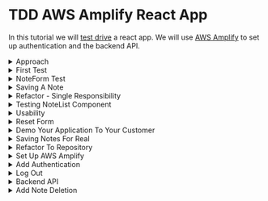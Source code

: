 # TDD AWS Amplify React App

In this tutorial we will [test drive](https://en.wikipedia.org/wiki/Test-driven_development) a react app. We will use [AWS Amplify](https://aws.amazon.com/amplify) to set up authentication and the backend API.

<details>
  <summary>Approach</summary>
 
## Approach
Test driving an application often starts at the bottom of the [testing pyramid](https://martinfowler.com/bliki/TestPyramid.html) in [unit tests](https://en.wikipedia.org/wiki/Unit_testing). Unit tests focus on testing small units of code in isolation. However, this tutorial will start at the top of the pyramid with user interface (UI) testing. This approach is often called [Acceptance Test Driven Development](https://en.wikipedia.org/wiki/Acceptance_test%E2%80%93driven_development) (ATDD).

There are a few benefits of starting at the top of the testing pyramid:

1. Quick Feedback: Demonstrate a working system to the customer faster
1. Customer Focus: Low level code clearly ties to high level customer value
1. System Focus: The architecture evolves and expands on green.
</details>

<details>
  <summary>First Test</summary>

## First Test

### Why: User Story

```
As a team member
I want to capture a note
So that I can refer back to it later
```

### What: User Accceptance Criteria

```
Given that a note exists
When the user enters a new note title and description
Then a list of two notes are displayed
```

### Prerequisites

- [Visual Studio Code](https://code.visualstudio.com/)
- [Node.js](https://nodejs.org)

### Red - Acceptance Test

The user story and acceptance criteria above describe a desired customer outcome. The user acceptance test will link this narrative with a high level how. For this tutorial our first application will be a [web application](https://en.wikipedia.org/wiki/Web_application) in [React](https://reactjs.org). The testing framework we will use to test this will be [Cypress](https://www.cypress.io)

- In a terminal window run `npx create-react-app tdd-amplify-react` to create a new react app
- `cd` into `tdd-amplify-react`
- Run `npm start` to start the new react app
- In a new terminal window run `npm install cypress --save-dev` to install Cypress via [npm](https://www.npmjs.com):
- Configure the base url in the `cypress.json` file

```js
{
    "baseUrl": "http://localhost:3000"
}
```

- Run `npx cypress open` to Open Cypress
- Create a new test called `note.spec.js` under the `cypress\integration\` directory in your project
- Write your first test with intent revealing names.

```js
beforeEach(() => {
  cy.visit("/");
});

describe("Note Capture", () => {
  it("should create a note when name and description provided", () => {
    expect(true).to.equal(true);
  });
});
```

- Click on the `note.spec.js` test in the Cypress test browser. The test should run and should pass (green).
- Replace `expect(true).to.equal(true)` with the following

```js
cy.get("[data-testid=note-name-field]").type("test note");
cy.get("[data-testid=note-description-field]").type("test note description");
cy.get("[data-testid=note-form-submit]").click();

cy.get("[data-testid=test-name-0]").should("have.text", "test note");
cy.get("[data-testid=test-description-0]").should(
  "have.text",
  "test note description"
);
```

- These commands are looking for elements on a webpage that contains a `data-testid` attribute with the value that follows the `=`. We now have a failing acceptance test.

```
Timed out retrying after 4000ms: Expected to find element: [data-testid=note-name-field], but never found it.
```

- Our objective now is to make this test go green (pass) in as few steps as possible. The goal is not to build a perfectly designed application but rather to make this go green and then [refactor](https://en.wikipedia.org/wiki/Code_refactoring) the architecture through small incremental steps.

[Code for this section](https://github.com/pairing4good/tdd-amplify-react/commit/998cf7a3da2af3b30aed14ccea18e6d546e85e61)

### Failing Test

When you ran `npx create-react-app tdd-amplify-react` it created the react app and added a test that renders the `App` [component](https://reactjs.org/docs/thinking-in-react.html#step-1-break-the-ui-into-a-component-hierarchy) and verifies that it has a "learn react" link. This test is lower in the testing pyramid because it doesn't start up the web application. Instead it uses the [React Testing Library](https://testing-library.com) to render the component hierarchy without starting the web application on http://localhost:3000. I would normally never encourage someone to delete a test but since we didn't write this test and we are starting at the top of the testing pyramid, let's just delete `App.test.js` for now.

### Green - Acceptance Test

Before we proceed let's add a script to run cypress into the `package.json` file in the `scripts` section.

```js
"scripts": {
    "start": "react-scripts start",
    "build": "react-scripts build",
    "test": "react-scripts test",
    "eject": "react-scripts eject",
    "cypress:open": "cypress open"
  }
```

- Now you can run `npm run cypress:open` to open cypress

The first step to making this failing test go green is adding an element with one of the `data-testid`'s to the `src/App.js` file.

```js
import "./App.css";

function App() {
  return (
    <div className="App">
      <input data-testid="note-name-field" />
    </div>
  );
}

export default App;
```

- Now the Cypress test fails on the second field

```
Timed out retrying after 4000ms: Expected to find element: [data-testid=note-description-field], but never found it.
```

- Add the next `input` field and rerun the test
- Now the Cypress test fails on the submit button

```
Timed out retrying after 4000ms: Expected to find element: [data-testid=note-form-submit], but never found it.
```

- Add the `button` element with the expected `data-testid`

```js
<input data-testid="note-name-field"/>
<input data-testid="note-description-field"/>
<button data-testid="note-form-submit"/>
```

- Now the Cypress test fails on the missing list of created notes

```
Timed out retrying after 4000ms: Expected to find element: [data-testid=test-name-0], but never found it.
```

In test driven development we do the simplest thing possible to make a test go green. Once it is green then and only then do we go back and refactor it. In this case, the simplest thing that we can do is hard-code the expected values on the screen.

```js
<input data-testid="note-name-field"/>
<input data-testid="note-description-field"/>
<button data-testid="note-form-submit"/>
<p data-testid="test-name-0">test note</p>
```

- Now the Cypresss test fails on the note description

```
Timed out retrying after 4000ms: Expected to find element: [data-testid=test-description-0], but never found it.
```

- Add the final element for `test-description-0`

```js
import "./App.css";

function App() {
  return (
    <div className="App">
      <input data-testid="note-name-field" />
      <input data-testid="note-description-field" />
      <button data-testid="note-form-submit" />
      <p data-testid="test-name-0">test note</p>
      <p data-testid="test-description-0">test note description</p>
    </div>
  );
}

export default App;
```

- While this is far from a useful application, this application can be:
  1. refactored on green
  1. used to get feedback from the customer

[Code for this section](https://github.com/pairing4good/tdd-amplify-react/commit/62108fdcb9f7a1a1f5d76b005f05460a149a6535)

### Refactor - Acceptance Test

> Refactoring is a disciplined technique for restructuring an existing body of code, altering its internal structure without changing its external behavior. - Martin Fowler

The key to refactoring is to not change its "external behavior". In other words, after every change we make the test must remain green.

When I look at the existing application a few things pop out.

- The button needs a name
- The inputs need descriptions

We could just make these changes and this high-level test would not break. But these changes have external impact on how the customer understands and uses this application. Assuming these changes are needed then we must drive them through tests. One "internal structure" change that could help is pulling this form out into a [react component](https://reactjs.org/docs/thinking-in-react.html#step-1-break-the-ui-into-a-component-hierarchy) so that we can drive these changes independently. Eventually `App.js` will have several components:

```js
<div className="App">
  <Header />
  <NoteForm />
  <NoteList />
  <Footer />
</div>
```

So let's pull out a `NoteForm` component.

- Create a new file called `NoteForm.js` in the `src` directory

```js
function NoteForm(props) {
  return <div>//your form goes here</div>;
}

export default NoteForm;
```

- This is a [React functional component](https://reactjs.org/docs/components-and-props.html#function-and-class-components)
- The `export default` is the way to [export](https://developer.mozilla.org/en-US/docs/web/javascript/reference/statements/export) only one object in [ES6](https://en.wikipedia.org/wiki/ECMAScript)

- Copy the form from `App.js` and paste it into the `div` in `NoteForm.js`

```js
<div>
  <input data-testid="note-name-field" />
  <input data-testid="note-description-field" />
  <button data-testid="note-form-submit" />
  <p data-testid="test-name-0">test note</p>
  <p data-testid="test-description-0">test note description</p>
</div>
```

- Replace the form contents in `App.js` with `<NoteForm />` and add an import for the `NoteForm`

```js
import "./App.css";
import NoteForm from "./NoteForm";

function App() {
  return (
    <div className="App">
      <NoteForm />
    </div>
  );
}

export default App;
```

- Rerun you Cypress test and it is green

Congratulations, you've successfully made an internal structural change "without changing its external behavior" (Refactoring).

[Code for this section](https://github.com/pairing4good/tdd-amplify-react/commit/e6e28ce004ba0b29e2b0b7bd13adcc67965c1cfa)

</details>

<details>
  <summary>NoteForm Test</summary>

## NoteForm Test

Now that we have a high-level Cypress test in place, let's move down the testing pyramid into a component test. This test will use the React Testing Library's [render](https://testing-library.com/docs/react-testing-library/cheatsheet/) function to render the `NoteForm` component and assert it's contents.

Before we show this new form to our customer we need to test drive:

- the button's name
- helpful input descriptions

- First create a `test` directory in the `src` directory
- Create a file called `NoteForm.test.js` in the new `test` directory

### Button Test

- In this new test file add a test that will drive the button name

```js
test("should display a create note button", () => {});
```

- The test name should be conversational and intent revealing. It should avoid technical words like "render", "component", and the like. We want a new team member to be able to read this test and understand the customer value. The body of the test will provide the technical HOW but the test name should point to the customer's WHY and WHAT.
- Now we will add a test that renders the component and asserts that the button is labeled "Create Note". For more information on the React Testing Library visit https://testing-library.com/docs

```js
import { render, screen } from "@testing-library/react";
import NoteForm from "../NoteForm";

test("should display a create note button", () => {
  render(<NoteForm />);
  const button = screen.getByTestId("note-form-submit");

  expect(button).toHaveTextContent("Create Note");
});
```

- Run `npm run test` and one test will fail

```
Expected element to have text content:
  Create Note
Received:

```

- In order to make this pass add the expected text content to the button

```js
<button data-testid="note-form-submit">Create Note</button>
```

- The test automatically reruns once the change is saved through jest's [watch](https://jestjs.io/docs/cli) mode.
- **Be sure to always commit on green**. We value working code. `Green Code = Working Code`

[Code for this section](https://github.com/pairing4good/tdd-amplify-react/commit/9fb7f63f4982fa22dc383595e4ac50ad41d02904)

### Name Input Test

- Test drive the label for the name input.

```js
test("should display the name placeholder", () => {
  render(<NoteForm />);
  const input = screen.getByTestId("note-name-field");

  expect(input).toHaveAttribute("placeholder", "Note Name");
});
```

- Make this red test go green

```js
<input data-testid="note-name-field" placeholder="Note Name" />
```

- Commit on Green. And always be looking for ways to refactor your code. Small improvements over time are easier to make than large changes when your code is a mess.

[Code for this section](https://github.com/pairing4good/tdd-amplify-react/commit/b8c8a84a9b70ce70cc2317e09adc15e2f03b8345)

### Description Input Test

- Test drive the label for the description input.

```js
test("should display the description placeholder", () => {
  render(<NoteForm />);
  const input = screen.getByTestId("note-description-field");

  expect(input).toHaveAttribute("placeholder", "Note Description");
});
```

- Make this red test go green

```js
<input data-testid="note-description-field" placeholder="Note Description" />
```

- Commit on Green.

[Code for this section](https://github.com/pairing4good/tdd-amplify-react/commit/0d1712aaf51b52ea20c6c14e5462034dd54a1aa5)

### Refactor

Every test starts with `render(<NoteForm />)`. Let's extract this duplicated set up code and place it in the test setup.

```js
beforeEach(() => {
  render(<NoteForm />);
});

test("should display a create note button", () => {
  const button = screen.getByTestId("note-form-submit");

  expect(button).toHaveTextContent("Create Note");
});
```

- We added a [beforeEach](https://reactjs.org/docs/testing-recipes.html#setup--teardown) set up function.
- Green!
- Commit

[Code for this section](https://github.com/pairing4good/tdd-amplify-react/commit/cb3fe5136eea727e2db9c52b4a4618e09d3cc1dc)

</details>

<details>
  <summary>Saving A Note</summary>

## Saving A Note

While the application could be demoed to the customer their feedback was limited to format, styling and placement. But the customer actually wants to save notes and view them.

### User Acceptance Criteria

```
Given that no notes are entered
When nothing is saved
Then no notes should be listed
```

```
Given that one note exists
When a note is saved
Then two notes should be listed
```

```
Given a note exists
When the application is opened
Then a note is listed
```

These three user acceptance criteria will drive the need to actually save notes. While this can be achieved through component tests, let's add this to our high-level UI test. These tests are often called end-to-end tests because they follow a few paths through the application. These test are at the top of the testing pyramid because they tend to be slower and more brittle than tests lower in the pyramid. This translates into these tests tending to cost more to build, run and maintain. Consequently, we try to limit their number to only a few tests that follow typical paths through the system.

- Let's start with the first acceptance criteria. To achieve this we need to add an initial check, in `note.spec.js`, to verify that no notes are listed prior to entering a note.

```js
it("should create a note when name and description provided", () => {
  cy.get("[data-testid=test-name-0]").should("not.exist");
  cy.get("[data-testid=test-description-0]").should("not.exist");

  cy.get("[data-testid=note-name-field]").type("test note");
  cy.get("[data-testid=note-description-field]").type("test note description");
  cy.get("[data-testid=note-form-submit]").click();

  cy.get("[data-testid=test-name-0]").should("have.text", "test note");
  cy.get("[data-testid=test-description-0]").should(
    "have.text",
    "test note description"
  );
});
```

- Now we have a failing test to drive new functionality

There are a number of ways that we could make this go green but React [State Hooks](https://reactjs.org/docs/hooks-state.html) are one of the simplest ways to achieve this outcome.

- Import the `useState` hook at the top of `App.js`

```js
import React, { useState } from "react";
```

- Initialize an empty list of notes inside the `App` function

```js
function App() {
  const [notes] = useState([]);

  return (
    <div className="App">
      <NoteForm />
    </div>
  );
}
```

- Pass the notes as a property to the `NoteForm` component

```js
return (
  <div className="App">
    <NoteForm notes={notes} />
  </div>
);
```

- Now in `NoteForm.js` use the notes property that was passed to it to list the existing notes

```js
return (
  <div>
    <input data-testid="note-name-field" placeholder="Note Name" />
    <input
      data-testid="note-description-field"
      placeholder="Note Description"
    />
    <button data-testid="note-form-submit">Create Note</button>
    {props.notes.map((note, index) => (
      <div>
        <p data-testid={"test-name-" + index}>{note.name}</p>
        <p data-testid={"test-description-" + index}>{note.description}</p>
      </div>
    ))}
  </div>
);
```

While this satisfied the first acceptance criteria, now the second acceptance criteria fails.

```
expected [data-testid=test-name-0] to have text test note, but the text was ''
```

- In order to save notes you must

1. Save the note name and description form data when each field is changed
1. Save the form data once the `Create Note` button is clicked

- To achieve this we will need to add more state hooks

```js
const [notes, setNotes] = useState([]);
const [formData, setFormData] = useState({ name: "", description: "" });
```

- Now we need to pass these hooks to the `NoteForm` component

```js
<div className="App">
  <NoteForm
    notes={notes}
    formData={formData}
    setFormDataCallback={setFormData}
    setNotesCallback={setNotes}
  />
</div>
```

Using these variables and callback functions can be a bit overwhelming so we will look at each element in the `NoteForm` component one at a time.

- Add an `onChange` attribute to the `note-name-field` element

```js
<input
  data-testid="note-name-field"
  onChange={(e) =>
    props.setFormDataCallback({
      ...props.formData,
      name: e.target.value,
    })
  }
  placeholder="Note Name"
/>
```

- The `onChange` function is called every time the name is changed.

  - The `e` is the event which is used to get the target element which contains the value that the user entered.
  - The [=>](https://developer.mozilla.org/en-US/docs/Web/JavaScript/Reference/Functions/Arrow_functions) is an arrow function expression which is an alternative to a traditional javascript function expression.
  - The rest of the function is a call to the `setFormData` hook that we passed to the `NoteForm` component. If this were not spread across 3 lines it would read more like this `setFormDataCallback({'name': 'some value'})`. Granted there is one more thing happening in this call, the existing form data is being [spread](https://developer.mozilla.org/en-US/docs/Web/JavaScript/Reference/Operators/Spread_syntax) with the `...` syntax. Simply put we are creating a new javascript object by opening and closing with curly braces. Add all of the existing form data prior to the change. And finally add the new `name` value which will overwrite the form data that was spread. There is a lot going on in this small function.

- Add an `onChange` attribute to the `note-description-field` element

```js
<input
  data-testid="note-description-field"
  onChange={(e) =>
    props.setFormDataCallback({
      ...props.formData,
      description: e.target.value,
    })
  }
  placeholder="Note Description"
/>
```

- This is exactly the same as the name `onChange` function with the exception of the targe value's field name `'description'`.

- Add an `onClick` attribute to the `note-form-submit` element

```js
<button
  data-testid="note-form-submit"
  onClick={() => props.setNotesCallback([...props.notes, props.formData])}
>
  Create Note
</button>
```

- The `onClick` function is called every time the `Create Note` button is clicked
  - The `setNotesCallback` callback is called with a new [array](https://developer.mozilla.org/en-US/docs/Web/JavaScript/Reference/Global_Objects/Array) that contains all of the existing notes pulse the note that we just entered.
- Rerun the Cypress test and it is Green.

- However if you run `npm run test` the non-UI tests are failing.

```
TypeError: Cannot read property 'map' of undefined
```

- The `NoteForm.test.js` component test does not pass any parameters to the component so the `props.notes` is [undefined](https://developer.mozilla.org/en-US/docs/Web/JavaScript/Reference/Global_Objects/undefined). In order to fix this test we must pass an array of `notes` to the `NoteForm` component.

```js
beforeEach(() => {
  render(<NoteForm notes={[]} />);
});
```

- The simplest thing that you can do is pass an empty array to `NoteForm`. And the tests pass.

- All of our tests are Green!
- Don't forget to commit your changes

[Code for this section](https://github.com/pairing4good/tdd-amplify-react/commit/b9b6171a1ec15809d389d925ecc37aab629bcb1d)

</details>

<details>
  <summary>Refactor - Single Responsibility</summary>

## Refactor - Single Responsibility

> The Single Responsibility Principle (SRP) states that each software module should have one and only one reason to change. - Robert C. Martin

Now it's clear that the `NoteForm` component has more than one responsibility:

```js
function NoteForm(props) {
  return (
    <div>
      // 1. Note Creation
      <input
        data-testid="note-name-field"
        onChange={(e) =>
          props.setFormDataCallback({
            ...props.formData,
            name: e.target.value,
          })
        }
        placeholder="Note Name"
      />
      <input
        data-testid="note-description-field"
        onChange={(e) =>
          props.setFormDataCallback({
            ...props.formData,
            description: e.target.value,
          })
        }
        placeholder="Note Description"
      />
      <button
        data-testid="note-form-submit"
        onClick={() => props.setNotesCallback([...props.notes, props.formData])}
      >
        Create Note
      </button>
      // 2. Note Listing
      {props.notes.map((note, index) => (
        <div>
          <p data-testid={"test-name-" + index}>{note.name}</p>
          <p data-testid={"test-description-" + index}>{note.description}</p>
        </div>
      ))}
    </div>
  );
}
```

If you go up to the `App` component the call to the `NoteForm` component takes 4 arguments. This is a [smell](https://en.wikipedia.org/wiki/Code_smell) pointing to the fact that this component is doing too many things.

```js
<NoteForm
  notes={notes}
  formData={formData}
  setFormDataCallback={setFormData}
  setNotesCallback={setNotes}
/>
```

> Functions should have a small number of arguments. No argument is best, followed by one, two, and three. More than three is very questionable and should be avoided with prejudice. - Robert C. Martin

While components don't look like functions when they are called but they are. React uses [JSX](https://reactjs.org/docs/introducing-jsx.html) which is interpreted into functions.

### Note List Component

Let's pull out a `NoteList.js` component in order to separate these responsibilities.

- Create a new file called `NoteList.js` under the `src` directory.

```js
function NoteList(props) {

  return (

  );
}

export default NoteList;
```

- Cut the JSX that lists notes in the `NoteForm` component and paste the in the new component.

```js
function NoteList(props) {
  return (
    <div>
      {props.notes.map((note, index) => (
        <div>
          <p data-testid={"test-name-" + index}>{note.name}</p>
          <p data-testid={"test-description-" + index}>{note.description}</p>
        </div>
      ))}
    </div>
  );
}

export default NoteList;
```

- Now instead of adding the `NoteList` component back into the `NoteForm` component, bring it up a level and place it in the `App` component. This prevents unnecessary [coupling](<https://en.wikipedia.org/wiki/Coupling_(computer_programming)>) between the `NoteForm` component and the `NoteList` component.

```js
import "./App.css";
import NoteForm from "./NoteForm";
import React, { useState } from "react";
import NoteList from "./NoteList";

function App() {
  const [notes, setNotes] = useState([]);
  const [formData, setFormData] = useState({ name: "", description: "" });

  return (
    <div className="App">
      <NoteForm
        notes={notes}
        formData={formData}
        setFormDataCallback={setFormData}
        setNotesCallback={setNotes}
      />
      <NoteList notes={notes} />
    </div>
  );
}

export default App;
```

- Run all of your tests including Cypress.
- It's Green!

[Code for this section](https://github.com/pairing4good/tdd-amplify-react/commit/8f8f00cb21ae991a253454a78a6043d38a91adfc)

</details>

<details>
  <summary>Testing NoteList Component</summary>

## Testing NoteList Component

As we refactor we need to remember what level of testing we have written within the testing pyramid. While we have a few far reaching tests at the top of the pyramid, don't think that they adequately test the behavior of each component. The bottom of the testing pyramid is wide because it provides broad test coverage.

Now that `NoteList` is broken out into its own focused component it will be much easier to test.

- Create a new `NoteList.test.js` under the `src/test/` directory.

### Test No Notes

- Write a test that verifies that no notes are rendered when no notes are provided

```js
import { render, screen, getByTestId } from "@testing-library/react";
import NoteList from "../NoteList";

test("should display nothing when no notes are provided", () => {
  render(<NoteList notes={[]} />);
  const firstNoteName = screen.queryByTestId("test-name-0");

  expect(firstNoteName).toBeNull();
});
```

- Write a test that verifies that one note is rendered

```js
test("should display one note when one notes is provided", () => {
  const note = { name: "test name", description: "test description" };
  render(<NoteList notes={[note]} />);

  const firstNoteName = screen.queryByTestId("test-name-0");
  expect(firstNoteName).toHaveTextContent("test name");

  const firstNoteDescription = screen.queryByTestId("test-description-0");
  expect(firstNoteDescription).toHaveTextContent("test description");
});
```

- Write a test that verifies that multiple notes are rendered

```js
test("should display one note when one notes is provided", () => {
  const firstNote = { name: "test name 1", description: "test description 1" };
  const secondNote = { name: "test name 1", description: "test description 1" };
  render(<NoteList notes={[firstNote, secondNote]} />);

  const firstNoteName = screen.queryByTestId("test-name-0");
  expect(firstNoteName).toHaveTextContent("test name");

  const firstNoteDescription = screen.queryByTestId("test-description-0");
  expect(firstNoteDescription).toHaveTextContent("test description");

  const secondNoteName = screen.queryByTestId("test-name-1");
  expect(secondNoteName).toHaveTextContent("test name");

  const secondNoteDescription = screen.queryByTestId("test-description-1");
  expect(secondNoteDescription).toHaveTextContent("test description");
});
```

- Write a test that verifies an exception is thrown when a list is not provided.

This may seem unnecessary but it's important to test negative cases too. Tests not ony provide accountability and quick feedback loops for the [application under test](https://en.wikipedia.org/wiki/System_under_test) but it also provides [living documentation](https://en.wikipedia.org/wiki/Living_document) for new and existing team members.

```js
test("should throw an exception the note array is undefined", () => {
  expect(() => {
    render(<NoteList />);
  }).toThrowError();
});
```

- All of your non-UI tests are Green.
- Don't forget to rerun your Cypress tests. Green!
- Commit on Green.

[Code for this section](https://github.com/pairing4good/tdd-amplify-react/commit/8905e6d1e7c40c4ccc912f14bdca83fc19b68b73)

</details>

<details>
  <summary>Usability</summary>

## Usability

Customers rarely ask explicitly for a usable product. In this application rich world that we live in it's assumed that applications will be delivered with common sense usability baked-in. When I look at the application as it stands, a few things pop out at me.

1. Header - there's no heading telling you what this application does
1. Form Validation - there's no form field validation
1. Reset Form - after a note is created the form fields are not reset

### Header

- Create a new file `Header.js` in the `src` directory

```js
function Header() {

  return (

  );
}

export
```

- Let's test drive this component
- Create a new file `Header.test.js` in the `src/test` directory

```js
import { render, screen } from "@testing-library/react";
import Header from "../Header";

test("should display header", () => {
  render(<Header />);
  const heading = screen.getByRole("heading", { level: 1 });
  expect(heading).toHaveTextContent("My Notes App");
});
```

- We have a failing test.
- Let's make it pass

```js
function Header() {
  return <h1>My Notes App</h1>;
}

export default Header;
```

- It's Green!
- Commit your code!

[Code for this section](https://github.com/pairing4good/tdd-amplify-react/commit/4f4defe7251bc2274b1a348a3c68c3efdb640ceb)

### Hook Up Header

Even though the component is test driven and ready to be used, we have not used it yet outside the test. Let's drive this change through the Cypress test.

- Add a test that asserts the header

```js
it("should have header", () => {
  cy.get("h1").should("have.text", "My Notes App");
});
```

- It fails
- Add the component to the `App` component

```js
return (
  <div className="App">
    <Header />
    <NoteForm
      notes={notes}
      formData={formData}
      setFormDataCallback={setFormData}
      setNotesCallback={setNotes}
    />
    <NoteList notes={notes} />
  </div>
);
```

- It's Green!
- Commit!

You will notice that in the TDD testing cycle we commit very small bits of working code. We commit all the time. While this may seem like overkill, here are some benefits.

1. Our commit messages tell a focused, step-by-step story that explains why we made each change.
1. We are preserving working code. ["Working software is the primary measure of progress."](https://agilemanifesto.org/principles.html)
1. We can [revert](<https://en.wikipedia.org/wiki/Reversion_(software_development)>) our changes back to a know working state without loosing very many changes.

This last benefit is worth expounding upon. The TDD testing cycle keeps us laser focused on writing small pieces of working functionality. In fact the [3 Laws of TDD](http://blog.cleancoder.com/uncle-bob/2014/12/17/TheCyclesOfTDD.html) prevent us from writing more code than is necessary to satisfy a focused test.

#### Three Laws of TDD

1. You must write a failing test before you write any production code.
1. You must not write more of a test than is sufficient to fail, or fail to compile.
1. You must not write more production code than is sufficient to make the currently failing test pass.

These tight feedback loops help software developers avoid going down rabbit holes that lead to [over-engineering](https://en.wikipedia.org/wiki/Overengineering).

[Code for this section](https://github.com/pairing4good/tdd-amplify-react/commit/098c4aa47c4c7c8dd85936288f22afa57eb94da9)

### Form Validation

Let's assume that the note name and description are both required fields. While you want the customer driving decisions about your product, one way to gather customer feedback is to launch and learn. As software developers we must be obsessed with our customers. Set up a regular cadence to meet with your customers and demonstrate a working application. Make space for them to let you know what they think.

In order to test drive validation we need to determine where in the testing pyramid to write this test. Remember that the highest-level tests are slow and expensive, so limit these tests between 3 to 5 tests that walk through the most common user experiences. In order to adequately test all of the combinations of good and bad fields this is not well suited for UI testing.

#### Name and Description Blank

- Add a test to `NoteForm.test.js`

```js
const setNotesCallback = jest.fn();
const formData = {name: '', description: ''}

beforeEach(() => {
    render(<NoteForm notes={[]}
            setNotesCallback={setNotesCallback}
            formData={formData}/>)
});

...

test('should require name and description', () => {
    const button = screen.getByTestId('note-form-submit');

    fireEvent.click(button)

    expect(setNotesCallback.mock.calls.length).toBe(0);
});
```

- This test checks to see if the jest [mock function](https://jestjs.io/docs/mock-functions) was called. In this test the note's name and description are blank so a new note should not be created and added to the list of notes.
- We have a failing test.

```js
function NoteForm(props) {
  function createNote() {
    if (!props.formData.name || !props.formData.description) return;
    props.setNotesCallback([...props.notes, props.formData]);
  }

  return (
    <div>
      ...
      <button data-testid="note-form-submit" onClick={createNote}>
        Create Note
      </button>
    </div>
  );
}
```

- Green!
- Rerun you Cypress tests.
- Commit!

[Code for this section](https://github.com/pairing4good/tdd-amplify-react/commit/d1e426596870c78f083c057ef88a7f50f5c6787b)

#### Name And Description Required

```js
test("should require name when description provided", () => {
  formData.description = "test description";
  formData.name = "";

  const button = screen.getByTestId("note-form-submit");

  fireEvent.click(button);

  expect(setNotesCallback.mock.calls.length).toBe(0);
});

test("should require description when name provided", () => {
  formData.description = "";
  formData.name = "test name";

  const button = screen.getByTestId("note-form-submit");

  fireEvent.click(button);

  expect(setNotesCallback.mock.calls.length).toBe(0);
});

test("should add a new note when name and description are provided", () => {
  formData.description = "test description";
  formData.name = "test name";

  const button = screen.getByTestId("note-form-submit");

  fireEvent.click(button);

  expect(setNotesCallback.mock.calls.length).toBe(1);
});
```

- All of these tests go green with no additional production code changes.
- Rerun you Cypress tests.
- Commit!

[Code for this section](https://github.com/pairing4good/tdd-amplify-react/commit/959bafeba3080065bbaa161825d1371b739a3973)

</details>

<details>
  <summary>Reset Form</summary>

## Reset Form

One a note is saved the name and description fields should be reset to empty strings.

- Add a test to `NoteForm.test.js`

```js
test("should add a new note when name and description are provided", () => {
  formData.name = "test name";
  formData.description = "test description";

  const button = screen.getByTestId("note-form-submit");

  fireEvent.click(button);

  expect(formData.name).toBe("");
  expect(formData.description).toBe("");
});
```

- Make this failing test go Green

```js
function createNote() {
  if (!props.formData.name || !props.formData.description) return;
  props.setNotesCallback([...props.notes, props.formData]);
  props.formData.name = "";
  props.formData.description = "";
}
```

- Green
- Run the Cypress tests and it's **Red**.

What happened? Well while this approach worked for a lower level component test it does not work when React is managing its own [state](https://reactjs.org/docs/state-and-lifecycle.html). React clearly states that you should [not modify state directly](https://reactjs.org/docs/state-and-lifecycle.html#do-not-modify-state-directly). Instead you should use the [setState](https://reactjs.org/docs/hooks-state.html) callback hook.

- Let's update the test to use the `setFormDataCallback` callback.

```js
test("should add a new note when name and description are provided", () => {
  formData.name = "test name";
  formData.description = "test description";

  const button = screen.getByTestId("note-form-submit");

  fireEvent.click(button);

  expect(setFormDataCallback).toHaveBeenCalledWith({
    name: "",
    description: "",
  });
});
```

- This red test drives these code changes

```js
function createNote() {
  if (!props.formData.name || !props.formData.description) return;
  props.setNotesCallback([...props.notes, props.formData]);
  props.setFormDataCallback({ name: "", description: "" });
}
```

- Green!
- Cypress test is now Green!
- Commit

[Code for this section](https://github.com/pairing4good/tdd-amplify-react/commit/22b3132d0c71117111d82afc6f30f41d5ce93c00)

</details>

<details>
  <summary>Demo Your Application To Your Customer</summary>

## Demo Your Application To Your Customer

Be sure to start up your application and walk through it with your customers. When I was doing this I noticed that the form is not resetting after a note is created. This is very annoying. In order to test drive this behavior I will add two additional assertions to the end of the UI test to verify that the form is reset.

```js
describe("Note Capture", () => {
  it("should create a note when name and description provided", () => {
    cy.get("[data-testid=test-name-0]").should("not.exist");
    cy.get("[data-testid=test-description-0]").should("not.exist");

    cy.get("[data-testid=note-name-field]").type("test note");
    cy.get("[data-testid=note-description-field]").type(
      "test note description"
    );
    cy.get("[data-testid=note-form-submit]").click();

    cy.get("[data-testid=note-name-field]").should("have.value", "");
    cy.get("[data-testid=note-description-field]").should("have.value", "");

    cy.get("[data-testid=test-name-0]").should("have.text", "test note");
    cy.get("[data-testid=test-description-0]").should(
      "have.text",
      "test note description"
    );
  });
});
```

- This test now fails with

```
get [data-testid=note-name-field]
assert expected <input> to have value '', but the value was test note
```

- To make this pass we need to connect the name and description fields to the form data in `NoteForm.js`

```js
<input data-testid="note-name-field"
    onChange={e => props.setFormDataCallback({
        ...props.formData,
        'name': e.target.value}
    )}
    value={props.formData.name}
    placeholder="Note Name"/>
<input data-testid="note-description-field"
    onChange={e => props.setFormDataCallback({
        ...props.formData,
        'description': e.target.value}
    )}
    value={props.formData.description}
    placeholder="Note Description"/>
```

- Green! Commit!

[Code for this section](https://github.com/pairing4good/tdd-amplify-react/commit/dd2d3f0ef360e5b9a587cfab95ee61b666e6be0f)

</details>

<details>
  <summary>Saving Notes For Real</summary>

## Saving Notes For Real

React creates a [single page web application](https://en.wikipedia.org/wiki/Single-page_application). This means that the React state does not [persist](<https://en.wikipedia.org/wiki/Persistence_(computer_science)>) beyond a web page refresh. In other words, if you refresh your browser page you will loose all of notes you created.

Since Cypress tests the application in a browser, this is most logical place to test this user expectation.

```js
it("should load previously saved notes on browser refresh", () => {
  cy.reload();

  cy.get("[data-testid=test-name-0]").should("have.text", "test note");
  cy.get("[data-testid=test-description-0]").should(
    "have.text",
    "test note description"
  );
});
```

- We now have a failing test. In order to save notes between page reloads we will use [localforage](https://www.npmjs.com/package/localforage).

- Run `npm install localforage`
- Add a callback function to `App.js` that will lookup up notes that are saved in `localforage`

```js
function fetchNotesCallback() {
  localForage.getItem("notes").then(function (value) {
    if (value) setNotes(value);
    else setNotes([]);
  });
}
```

- The `if` check determines if there are any notes in `localforage` and sets the `notes` accordingly.

- Add a callback function to `App.js` that will save newly created notes to `localforage`

```js
function createNote() {
  const updatedNoteList = [...notes, formData];
  setNotes(updatedNoteList);
  localForage.setItem("notes", updatedNoteList);
}
```

- Update the `NoteForm` component in `App.js` to take the new `createNote` callback function instead of the `setNotes` hook.

```js
<NoteForm notes={notes}
  formData={formData}
  setFormDataCallback={setFormData}
  createNoteCallback={createNote}/>
<NoteList notes={notes}/>
```

- Update the `NoteForm.test.js` to use the renamed parameter.

```js
const createNoteCallback = jest.fn();
const setFormDataCallback = jest.fn();
const formData = {name: '', description: ''}

beforeEach(() => {
    render(<NoteForm notes={[]}
            createNoteCallback={createNoteCallback}
            setFormDataCallback={setFormDataCallback}
            formData={formData}/>)
});

...

test('should require name and description', () => {
  ...
  expect(createNoteCallback.mock.calls.length).toBe(0);
});

test('should require name when description provided', () => {
    ...
    expect(createNoteCallback.mock.calls.length).toBe(0);
});

test('should require description when name provided', () => {
    ...
    expect(createNoteCallback.mock.calls.length).toBe(0);
});

test('should add a new note when name and description are provided', () => {
    ...
    expect(createNoteCallback.mock.calls.length).toBe(1);
});
```

- To load the saved notes when the application is loaded add the [useEffect](https://reactjs.org/docs/hooks-effect.html#example-using-hooks) hook and call the `fetchNotesCallback` in `App.js`.

```js
useEffect(() => {
  fetchNotesCallback();
}, []);
```

- Update `NoteForm.js` to use the new `createNoteCallback` parameter.

```js
function createNote() {
  if (!props.formData.name || !props.formData.description) return;
  props.createNoteCallback();
  props.setFormDataCallback({ name: "", description: "" });
}
```

- Lastly make sure you clean up the persisted notes after the Cypress test is run.

```js
after(() => {
  localForage.clear().then(() => {});
});
```

- All the tests are Green
- Commit

[Code for this section](https://github.com/pairing4good/tdd-amplify-react/commit/c73f6db0c02c4b6c12b1397b008d232ede492a98)

</details>

<details>
  <summary>Refactor To Repository</summary>

## Refactor To Repository

The `App` component now has two concerns. React [state management](https://en.wikipedia.org/wiki/State_management) and persistence. State management is concerned with frontend values where persistence is a backend concern. Persistence and data access concerns are often extracted into a [repository](https://makingloops.com/why-should-you-use-the-repository-pattern).

- Create a `NoteRepository.js` file in the `src` directory.
- Move all the `localForage` calls to this new file.

```js
import localForage from "localforage";

export async function findAll() {
  return await localForage.getItem("notes");
}

export async function save(note) {
  const notes = await localForage.getItem("notes");
  if (notes) await localForage.setItem("notes", [...notes, note]);
  else await localForage.setItem("notes", [note]);
}
```

- Update `App.js` to use the new `NoteRepository` functions

```js
async function fetchNotesCallback() {
  const notes = await findAll();
  if (notes) setNotes(notes);
  else setNotes([]);
}

async function createNote() {
  const updatedNoteList = [...notes, formData];
  setNotes(updatedNoteList);
  await save(formData);
}
```

- Run all of the tests.
- Green
- Commit

[Code for this section](https://github.com/pairing4good/tdd-amplify-react/commit/b43be5c13819b7f429ac6efb67193e4447639e0b)

</details>

<details>
  <summary>Set Up AWS Amplify</summary>

## Set Up AWS Amplify

We now have a fully functioning task creation application. When we showed this to our customer they provided quite a bit of feedback. They would like:

- to secure this application with a user login
- notes to show up on their mobile phone browser too

While `localForage` provided a quick way to save notes and get valuable customer feedback it is not designed for securing applications or cross-device persistence. [Amazon Web Services](https://aws.amazon.com) does provide services that solve both of these [use cases](https://en.wikipedia.org/wiki/Use_case) and positions our React app for additional possibilities like [notifications](https://aws.amazon.com/sns), backend processing, storing note attachments, and much more. [AWS Amplify](https://aws.amazon.com/amplify) provides a set of tools that significantly simplify connection web and mobile applications to an AWS backend.

- Install the [Install the Amplify CLI](https://docs.amplify.aws/cli/start/install)
- Run `amplify init` at the root of the project

```
Project information
| Name: tddamplifyreact
| Environment: dev
| Default editor: Visual Studio Code
| App type: javascript
| Javascript framework: react
| Source Directory Path: src
| Distribution Directory Path: build
| Build Command: npm run-script build
| Start Command: npm run-script start

Select the authentication method you want to use: AWS profile
Please choose the profile you want to use: default
```

- This command created the following files in your project
  - `amplify/` - This directory contains Amplify configuration files.
  - `src/aws-exports.js` - This is file is ignored in [.gitignore](https://git-scm.com/docs/gitignore) and will not be committed to git or pushed up to GitHub. This file will contain AWS credentials and information that should not be shared publicly.
- This command created the following resources on AWS
  - UnauthRole AWS::IAM::Role
  - AuthRole AWS::IAM::Role
  - DeploymentBucket AWS::S3::Bucket
  - amplify-tddamplifyreact-dev-12345

[Code for this section](https://github.com/pairing4good/tdd-amplify-react/commit/67a864c2e51f26aaa95d50abd83510e6c2b52b6c)

</details>

<details>
  <summary>Add Authentication</summary>

## Add Authentication
- Run `npm install aws-amplify @aws-amplify/ui-react`
- Run `amplify add auth` at the root of your project
```
Do you want to use the default authentication and security configuration? Default configuration
How do you want users to be able to sign in? Username
Do you want to configure advanced settings? No, I am done.
```

- Run `amplify push --y`

- This command created the following resources on AWS
  - UpdateRolesWithIDPFunctionRole AWS::IAM::Role
  - SNSRole AWS::IAM::Role
  - UserPool AWS::Cognito::UserPool
  - UserPoolClientWeb AWS::Cognito::UserPoolClient
  - UserPoolClient AWS::Cognito::UserPoolClient
  - UserPoolClientRole AWS::IAM::Role
  - UserPoolClientLambda AWS::Lambda::Function
  - UserPoolClientLambdaPolicy AWS::IAM::Policy
  - UserPoolClientLogPolicy AWS::IAM::Policy
  - UserPoolClientInputs Custom::LambdaCallout
  - IdentityPool AWS::Cognito::IdentityPool
  - IdentityPoolRoleMap AWS::Cognito::IdentityPoolRoleAttachment
  - amplify-tddamplifyreact-dev-12345-authtddamplifyreactxx123x12-1XXXXX1XXX1XX
  - authtddamplifyreactxx123x12 AWS::CloudFormation::Stack
  - UpdateRolesWithIDPFunction AWS::Lambda::Function
  - UpdateRolesWithIDPFunctionOutputs Custom::LambdaCallout
  - amplify-tddamplifyreact-dev-12345 AWS::CloudFormation::Stack

- Add the following just under the imports in the `src/index.js` file
```js
import Amplify from 'aws-amplify';
import config from './aws-exports';

Amplify.configure(config);
```
- Add `import { withAuthenticator } from '@aws-amplify/ui-react'` to the `App` component
- Replace `export default App;` at the bottom of `App.js` with `export default withAuthenticator(App)`
- Run `npm start`

- Open http://localhost:3000
- Click the `Create account` link
- Create and Verify your new account
- Login to your App

- Run all your tests
- While the non-UI tests pass, the Cypress tests are **Red**.

### Cypress Login
The Cypress tests now need to log in to the notes app.

- Run `npm install cypress-localstorage-commands`
- Add the following to the bottom of the `cypress/support/commands.js` file
```js
const Auth = require ( "aws-amplify" ).Auth;
import "cypress-localstorage-commands"; 
const username = Cypress.env("username"); 
const password = Cypress.env("password"); 
const userPoolId = Cypress.env("userPoolId"); 
const clientId = Cypress.env ("clientId");

const awsconfig = { 
  aws_user_pools_id: userPoolId, 
  aws_user_pools_web_client_id: clientId, 
}; 
Auth. configure (awsconfig) ;

Cypress.Commands.add("signIn", () => {

    cy.then(() => Auth.signIn(username, password)).then((cognitoUser) => {
      const idToken = cognitoUser.signInUserSession.idToken.jwtToken;
      const accessToken = cognitoUser.signInUserSession.accessToken.jwtToken;
  
      const makeKey = (name) => `CognitoIdentityServiceProvider
        .${cognitoUser.pool.clientId}
        .${cognitoUser.username}.${name}`;
  
      cy.setLocalStorage(makeKey("accessToken"), accessToken);
      cy.setLocalStorage(makeKey("idToken"), idToken);
      cy.setLocalStorage(
        `CognitoIdentityServiceProvider.${cognitoUser.pool.clientId}.LastAuthUser`,
        cognitoUser.username
      );
    });
    cy.saveLocalStorage();
  });
```

- Create a new file at the root of your project named `cypress.env.json` with the following content
```json
{ 
    "username": "[Login username you just created]", 
    "password": "[Login password you just created]", 
    "userPoolId": "[The `aws_user_pools_id` value found in your `src/aws-exports.js`]", 
    "clientId": "[The `aws_user_pools_web_client_id` value found in your `src/aws-exports.js`]" 
}
```

- Add the `cypress.env.json` to `.gitignore` so that it will not be committed and pushed to GitHub
```
#amplify
amplify/\#current-cloud-backend
...
amplifyconfiguration.dart
amplify-build-config.json
amplify-gradle-config.json
amplifytools.xcconfig
.secret-*
cypress.env.json
```

- Add the following set ups and tear downs to `cypress/integration/note.spec.js`
```js
before(() => {
  cy.signIn();
});

after(() => {
  cy.clearLocalStorageSnapshot();
  cy.clearLocalStorage();
  localForage.clear();
});

beforeEach(() => {
  cy.restoreLocalStorage();
  cy.visit('/');
});

afterEach(() => {
  cy.saveLocalStorage();
});
```

- Rerun all of your test.
- Green!
- Commit

[Code for this section](https://github.com/pairing4good/tdd-amplify-react/commit/61a8a7ea79fe6c044379213669253eae01ae14cc)

</details>

<details>
  <summary>Log Out</summary>

## Log Out
While users can now log into the notes application they can not log back out.

- Add a Cypress test that will drive the production code changes
```js
it('should have an option to sign out', () => {
    cy.get('[data-testid=sign-out] > .hydrated').click()
    cy.get('amplify-auth-container.hydrated > .hydrated').should('exist')
})
```

- Create a new component called `Footer.js` in the `src` directory
```js
import { AmplifySignOut } from '@aws-amplify/ui-react';

function Footer() {
    return (
      <div data-testid="sign-out">
        <AmplifySignOut/>
      </div>
    );
  }
  
export default Footer;
```

- Add the new `Footer` component to the `App` component
```js
<div className="App">
  <Header />
  <NoteForm notes={notes}  
    formData={formData} 
    setFormDataCallback={setFormData} 
    createNoteCallback={createNote}/>
  <NoteList notes={notes}/>
  <Footer />
</div>
```
- Run all the tests
- Green!
- Commit

[Code for this section](https://github.com/pairing4good/tdd-amplify-react/commit/22f23e1bc263d175dc699450e136a58e341b8fa2)

</details>

<details>
  <summary>Backend API</summary>

## Backend API
Now that we have user authentication hooked up we need to add the ability for customer to get their "notes to show up on their mobile phone browser too".  This means that we can not use local storage on the user's computer anymore.  Instead we need to build backend [API](https://en.wikipedia.org/wiki/API) that will store notes independently from the frontend code.

- Run `amplify add api` at the root of your project
```
Please select from one of the below mentioned services: GraphQL
Provide API name: tddamplifyreact
Choose the default authorization type for the API API key
Enter a description for the API key: notes-api-key
After how many days from now the API key should expire (1-365): 7
Do you want to configure advanced settings for the GraphQL API No, I am done.
Do you have an annotated GraphQL schema? No
Choose a schema template: Single object with fields (e.g., “Todo” with ID, name, description)
Do you want to edit the schema now? Yes
```
- [GraphQL](https://graphql.org/) is an alternative to [REST](Representational state transfer).  GraphQL APIs are more flexible than REST APIs.
- This command created
  - `amplify/backend/api/`
  - `amplify/backend/backend-config.json`

- Run `amplify push --y`

- This command created/updated the following resources on AWS
  - authtddamplifyreact05a4d123 AWS::CloudFormation::Stack
  - GraphQLAPI AWS::AppSync::GraphQLApi
  - GraphQLAPIKey AWS::AppSync::ApiKey
  - GraphQLSchema AWS::AppSync::GraphQLSchema
  - NoteIAMRole AWS::IAM::Role
  - NoteDataSource AWS::AppSync::DataSource
  - ListNoteResolver AWS::AppSync::Resolver
  - CreateNoteResolver AWS::AppSync::Resolver
  - UpdateNoteResolver AWS::AppSync::Resolver
  - DeleteNoteResolver AWS::AppSync::Resolver
  - GetNoteResolver AWS::AppSync::Resolver
  - NoteTable AWS::DynamoDB::Table
  - amplify-tddamplifyreact-dev-121349-apitddamplifyreact-Z2AW8DQHJ787-Note-1FT5A8I4PYJH1 AWS::CloudFormation::Stack
  - Note AWS::CloudFormation::Stack
  - amplify-tddamplifyreact-dev-151647-apitddamplifyreact-Z2AW8DQHJ787-CustomResourcesjson-GB5TRK4AKZAU AWS::CloudFormation::Stack
  - CustomResourcesjson AWS::CloudFormation::Stack
  - amplify-tddamplifyreact-dev-151647-apitddamplifyreact-Z2AW8DQHJ787 AWS::CloudFormation::Stack
  - apitddamplifyreact AWS::CloudFormation::Stack
  - authtddamplifyreact03a1d234 AWS::CloudFormation::Stack
  - amplify-tddamplifyreact-dev-121349 AWS::CloudFormation::Stack

### Cut Over Repository To Use GraphQL
Now that we have a GraphQL API that is storing our notes in a [DynamoDB](https://aws.amazon.com/dynamodb) table we can replace `localforage` calls with GraphQL API calls.

- Replace `localforage` calls in the `NoteRepository` with GraphQL API calls
```js
import { API } from 'aws-amplify';
import { listNotes } from './graphql/queries';
import { createNote as createNoteMutation} from './graphql/mutations';

export async function findAll(){
    const apiData = await API.graphql({ query: listNotes });
    return apiData.data.listNotes.items;
};

export async function save(note){
    const apiData = await API.graphql({ query: createNoteMutation, variables: { input: note } });
    return apiData.data.createNote;
}
```

- We do need to call save first in the `createNote` callback function in the `App` component because when GraphQL saves a note it generates a unique `ID` that we want to have access to in our `note` array.
```js
async function createNote() {
  const newNote = await save(formData);
  const updatedNoteList = [ ...notes, newNote ];
  setNotes(updatedNoteList); 
}
```

- The final place that we need to remove `localforage` is in the `note.spec.js` Cypress test.  GraphQL does not provide an equivalent API endpoint to delete all of the notes so we will not be able to simply replace the `localforage.clear()` function call with a GraphQL one.  In a separate commit we will added the ability to delete notes by `ID` through the UI.  This is a [mutation](https://graphql.org/learn/queries/#mutations) that GraphQL provides.  But for now we will just remove the clean up in the Cypress test.
```js
describe('Note Capture', () => {
  before(() => {
      cy.signIn();
  });
  
  after(() => {
      cy.clearLocalStorageSnapshot();
      cy.clearLocalStorage();
  });
  ...
```

- Finally remove `localforage` by running `npm uninstall localforage`

- Rerun all of the tests
- Green!
- Commit

[Code for this section](https://github.com/pairing4good/tdd-amplify-react/commit/f6ee8a279908c49d6d03ccb7f209b4833832c1e6)

</details>

<details>
  <summary>Add Note Deletion</summary>

## Add Note Deletion
In order to add note deletion, let's drive this from the Cypress test.  This will help in cleaning up notes that were created during the UI test.

- Add a deletion test to the Cypress test
```js
it('should delete note', () => {
  cy.get('[data-testid=test-button-0]').click();

  cy.get('[data-testid=test-name-0]').should('not.exist')
  cy.get('[data-testid=test-description-0]').should('not.exist')
})
```
- Run the Cypress test and verify that it Fails 

- To make it go green, add a new deletion function to `NoteRepository.js`
```js
...
import { createNote as createNoteMutation, deleteNote as deleteNoteMutation} from './graphql/mutations';

...

export async function deleteById( id ) {
  return await API.graphql({ query: deleteNoteMutation, variables: { input: { id } }});
}
```

- Create a new deletion callback function in `App.js`
```js
async function deleteNoteCallback( id ) {
  const newNotesArray = notes.filter(note => note.id !== id);
  setNotes(newNotesArray);
  await deleteById(id);
}
```

- Pass the `deleteNoteCallback` callback function parameter to the `NoteList` component.
```js
<NoteList notes={notes}
  deleteNoteCallback={deleteNoteCallback}/>
```

- Add a deletion button to the `NoteList` component
```js
<button 
    data-testid={'test-button-' + index}
    onClick={() => props.deleteNoteCallback(note.id)}>
    Delete note
</button>
```
- Run all the tests
- Green
- Commit

[Code for this section](https://github.com/pairing4good/tdd-amplify-react/commit/c17100754bf3a9edfebfeb8219b87766fb1cde00)

</details>